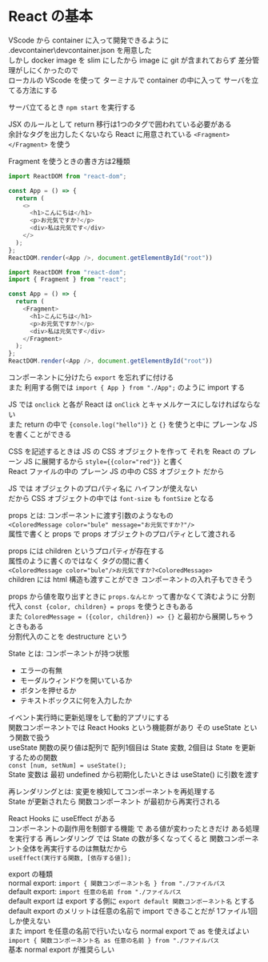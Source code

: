 # React の基本
VScode から container に入って開発できるように .devcontainer\devcontainer.json を用意した  
しかし docker image を slim にしたから image に git が含まれておらず 差分管理がしにくかったので  
ローカルの VScode を使って ターミナルで container の中に入って サーバを立てる方法にする  

サーバ立てるとき `npm start` を実行する  

JSX のルールとして return 移行は1つのタグで囲われている必要がある  
余計なタグを出力したくないなら React に用意されている `<Fragment></Fragment>` を使う  

Fragment を使うときの書き方は2種類  
```javascript
import ReactDOM from "react-dom";

const App = () => {
  return (
    <>
      <h1>こんにちは</h1>
      <p>お元気ですか?</p>
      <div>私は元気です</div>
    </>
  );
};
ReactDOM.render(<App />, document.getElementById("root"))
```
```javascript
import ReactDOM from "react-dom";
import { Fragment } from "react";

const App = () => {
  return (
    <Fragment>
      <h1>こんにちは</h1>
      <p>お元気ですか?</p>
      <div>私は元気です</div>
    </Fragment>
  );
};
ReactDOM.render(<App />, document.getElementById("root"))
```

コンポーネントに分けたら `export` を忘れずに付ける  
また 利用する側では `import { App } from "./App";` のように import する  

JS では `onclick` と各が React は `onClick` とキャメルケースにしなければならない  
また return の中で `{console.log("hello")}` と `{}` を使うと中に プレーンな JS を書くことができる  

CSS を記述するときは JS の CSS オブジェクトを作って それを React の プレーン JS に展開するから `style={{color="red"}}` と書く  
React ファイルの中の プレーン JS の中の CSS オブジェクト だから  

JS では オブジェクトのプロパティ名に ハイフンが使えない  
だから CSS オブジェクトの中では `font-size` も `fontSize` となる  

props とは: コンポーネントに渡す引数のようなもの  
`<ColoredMessage color="bule" message="お元気ですか?"/>`  
属性で書くと props で props オブジェクトのプロパティとして渡される  

props には children というプロパティが存在する  
属性のように書くのではなく タグの間に書く  
`<ColoredMessage color="bule"/>お元気ですか?<ColoredMessage>`  
children には html 構造も渡すことができ コンポーネントの入れ子もできそう  

props から値を取り出すときに `props.なんとか` って書かなくて済むように
分割代入 `const {color, children} = props` を使うときもある  
また `ColoredMessage = ({color, children}) => {}` と最初から展開しちゃうときもある  
分割代入のことを destructure という  

State とは: コンポーネントが持つ状態  
- エラーの有無  
- モーダルウィンドウを開いているか  
- ボタンを押せるか  
- テキストボックスに何を入力したか  

イベント実行時に更新処理をして動的アプリにする  
関数コンポーネントでは React Hooks という機能群があり その useState という関数で扱う  
useState 関数の戻り値は配列で 配列1個目は State 変数, 2個目は State を更新するための関数  
`const [num, setNum] = useState();`  
State 変数は 最初 undefined から初期化したいときは useState() に引数を渡す  

再レンダリングとは: 変更を検知してコンポーネントを再処理する  
State が更新されたら 関数コンポーネント が最初から再実行される  

React Hooks に useEffect がある  
コンポーネントの副作用を制御する機能 で ある値が変わったときだけ ある処理を実行する
再レンダリング では State の数が多くなってくると 関数コンポーネント全体を再実行するのは無駄だから  
`useEffect(実行する関数, [依存する値]);`  

export の種類  
normal export: `import { 関数コンポーネント名 } from "./ファイルパス`  
default export: `import 任意の名前 from "./ファイルパス`  
default export は export する側に `export default 関数コンポーネント名` とする  
default export のメリットは任意の名前で import できることだが 1ファイル1回しか使えない  
また import を任意の名前で行いたいなら normal export で as を使えばよい `import { 関数コンポーネント名 as 任意の名前 } from "./ファイルパス`  
基本 normal export が推奨らしい  
